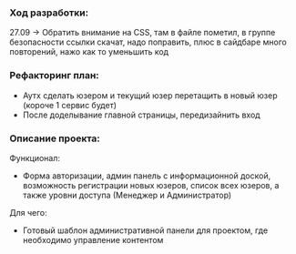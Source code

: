 ### Ход разработки:
27.09 -> Обратить внимание на CSS, там в файле пометил, в группе безопасности ссылки скачат, надо поправить, плюс в сайдбаре много повторений, нажо как то уменьшить код

### Рефакторинг план:

- Аутх сделать юзером и текущий юзер перетащить в новый юзер (короче 1 сервис будет)
- После доделывание главной страницы, передизайнить вход

### Описание проекта:

Функционал:
- Форма авторизации, админ панель с информационной доской, возможность регистрации новых юзеров, список всех юзеров, а также уровни доступа (Менеджер и Администратор)

Для чего:
- Готовый шаблон административной панели для проектом, где необходимо управление контентом